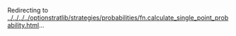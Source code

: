 Redirecting to
[../../../../optionstratlib/strategies/probabilities/fn.calculate_single_point_probability.html](../../../../optionstratlib/strategies/probabilities/fn.calculate_single_point_probability.html)\...
